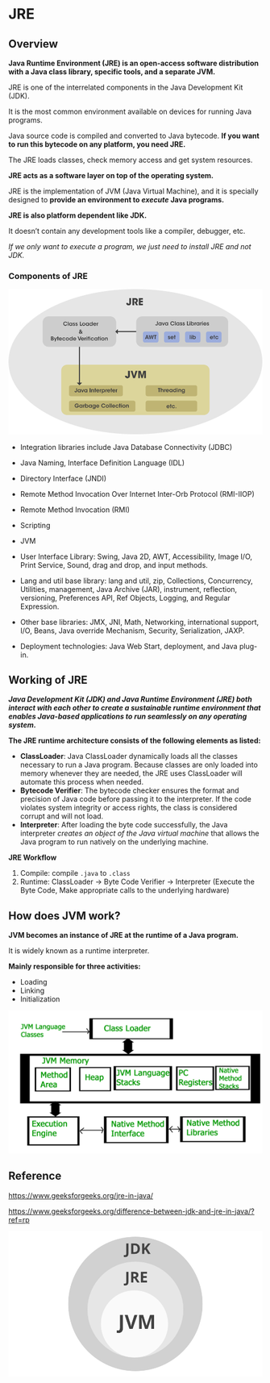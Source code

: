 # JRE

## Overview

**Java Runtime Environment (JRE) is an open-access software distribution with a Java class library, specific tools, and a separate JVM.**

 JRE is one of the interrelated components in the Java Development Kit (JDK). 

It is the most common environment available on devices for running Java programs.

 Java source code is compiled and converted to Java bytecode. **If you want to run this bytecode on any platform, you need JRE.** 

The JRE loads classes, check memory access and get system resources.

 **JRE acts as a software layer on top of the operating system.**

JRE is the implementation of JVM (Java Virtual Machine), and it is specially designed to **provide an environment to *execute* Java programs.**

**JRE is also platform dependent like JDK.**

It doesn’t contain any development tools like a compiler, debugger, etc.

*If we only want to execute a program, we just need to install JRE and not JDK.*

### Components of JRE

![img](jre.png)

- Integration libraries include Java Database Connectivity (JDBC)
- Java Naming, Interface Definition Language (IDL)
- Directory Interface (JNDI)
- Remote Method Invocation Over Internet Inter-Orb Protocol (RMI-IIOP)
- Remote Method Invocation (RMI)
- Scripting

- JVM
- User Interface Library: Swing, Java 2D, AWT, Accessibility, Image I/O, Print Service, Sound, drag and drop, and input methods.
- Lang and util base library: lang and util, zip, Collections, Concurrency, Utilities, management, Java Archive (JAR), instrument, reflection, versioning, Preferences API, Ref Objects, Logging, and Regular Expression.
- Other base libraries: JMX, JNI, Math, Networking, international support, I/O, Beans, Java override Mechanism, Security, Serialization, JAXP.
- Deployment technologies: Java Web Start, deployment, and Java plug-in.

## Working of JRE

***Java Development Kit (JDK) and Java Runtime Environment (JRE)  both interact with each other to create a sustainable runtime environment that enables Java-based applications to run seamlessly on any operating system.***

**The JRE runtime architecture consists of the following elements as listed:**

- **ClassLoader**: Java ClassLoader dynamically loads all the classes necessary to run a Java program. Because classes are only loaded into memory whenever they are needed, the JRE uses ClassLoader will automate this process when needed.  
- **Bytecode Verifier**: The bytecode checker ensures the format and precision of Java code before passing it to the interpreter. If the code violates system integrity or access rights, the class is considered corrupt and will not load.  
- **Interpreter**: After loading the byte code successfully, the Java interpreter *creates an object of the Java virtual machine* that allows the Java program to run natively on the underlying machine.

**JRE Workflow**

1. Compile: compile `.java` to `.class`
2. Runtime: ClassLoader -> Byte Code Verifier -> Interpreter (Execute the Byte Code, Make appropriate calls to the underlying hardware)

## How does JVM work?

**JVM becomes an instance of JRE at the runtime of a Java program.** 

It is widely known as a runtime interpreter.

**Mainly responsible for three activities:**

- Loading
- Linking
- Initialization

![img](jvm-3.jpg)

## Reference

https://www.geeksforgeeks.org/jre-in-java/

https://www.geeksforgeeks.org/difference-between-jdk-and-jre-in-java/?ref=rp

![JDK Vs JRE vs JVM](PICTORIALREPRESENTATIONBETWEENJDKJREANDJVM-20220824144522542.png)